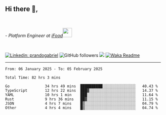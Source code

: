 <h2>Hi there  👋,</h2> </br>

<p><em>- Platform Engineer at <a href="https://www.ifood.com.br/">iFood</a><img src="https://media.giphy.com/media/WUlplcMpOCEmTGBtBW/giphy.gif" width="30"> 
</em></p></br>


[![Linkedin: prandogabriel](https://img.shields.io/badge/-prandogabriel-blue?style=flat-square&logo=Linkedin&logoColor=white&link=https://www.linkedin.com/in/prandogabriel/)](https://www.linkedin.com/in/prandogabriel)
![GitHub followers](https://img.shields.io/github/followers/prandogabriel?label=Follow&style=social)
![](https://visitor-badge.glitch.me/badge?page_id=prandogabriel.prandogabriel)
[![Waka Readme](https://github.com/prandogabriel/prandogabriel/actions/workflows/update-stats.yml.yml/badge.svg)](https://github.com/prandogabriel/prandogabriel/actions/workflows/update-stats.yml.yml)

---

<!--START_SECTION:waka-->

```golang
From: 06 January 2025 - To: 05 February 2025

Total Time: 82 hrs 3 mins

Go                34 hrs 49 mins  ██████████░░░░░░░░░░░░░░░   40.43 %
TypeScript        12 hrs 22 mins  ███▓░░░░░░░░░░░░░░░░░░░░░   14.37 %
YAML              10 hrs 1 min    ███░░░░░░░░░░░░░░░░░░░░░░   11.64 %
Rust              9 hrs 36 mins   ██▓░░░░░░░░░░░░░░░░░░░░░░   11.15 %
JSON              4 hrs 7 mins    █▒░░░░░░░░░░░░░░░░░░░░░░░   04.79 %
Other             4 hrs 4 mins    █▒░░░░░░░░░░░░░░░░░░░░░░░   04.74 %
```

<!--END_SECTION:waka-->
